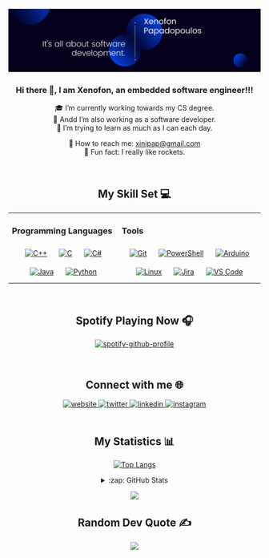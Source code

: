 ![Banner](https://github.com/GRxeno/GRxeno/blob/main/Banner.png?raw=true)

### <div align="center">Hi there 👋, I am Xenofon, an embedded software engineer!!! </div>

<div align="center">

 :mortar_board: I’m currently working towards my CS degree. <br/>
 :office: Andd I’m also working as a software developer.<br/>
 :raising_hand: I’m trying to learn as much as I can each day.<br/>

 :e-mail: How to reach me: xinipap@gmail.com <br/>
 :rocket: Fun fact: I really like rockets.<br/>

</div>

<br/>

## <div align="center"> My Skill Set 💻 </div>

<div align="center">

<table><tr><td valign="top">

### Programming Languages  
<div align="center">  
<a href="https://www.cplusplus.com/" target="_blank"><img style="margin: 10px" src="https://profilinator.rishav.dev/skills-assets/cplusplus-original.svg" alt="C++" height="50" /></a>  
<a href="https://www.cprogramming.com/" target="_blank"><img style="margin: 10px" src="https://profilinator.rishav.dev/skills-assets/c-original.svg" alt="C" height="50" /></a>  
<a href="https://docs.microsoft.com/en-us/dotnet/csharp/" target="_blank"><img style="margin: 10px" src="https://profilinator.rishav.dev/skills-assets/csharp-original.svg" alt="C#" height="50" /></a>  
<a href="https://www.java.com/" target="_blank"><img style="margin: 10px" src="https://profilinator.rishav.dev/skills-assets/java-original-wordmark.svg" alt="Java" height="50" /></a>  
<a href="https://www.python.org/" target="_blank"><img style="margin: 10px" src="https://profilinator.rishav.dev/skills-assets/python-original.svg" alt="Python" height="50" /></a>  

</div>

</td><td valign="top">

### Tools
  
<div align="center">  
<a href="https://git-scm.com/" target="_blank"><img style="margin: 10px" src="https://profilinator.rishav.dev/skills-assets/git-scm-icon.svg" alt="Git" height="50" /></a>
<a href="https://docs.microsoft.com/en-us/powershell/" target="_blank"><img style="margin: 10px" src="https://profilinator.rishav.dev/skills-assets/powershell.png" alt="PowerShell" height="50" /></a>
<a href="https://www.arduino.cc/" target="_blank"><img style="margin: 10px" src="https://profilinator.rishav.dev/skills-assets/arduino.png" alt="Arduino" height="45" /></a>
<a href="https://www.linux.org/" target="_blank"><img style="margin: 10px" src="https://profilinator.rishav.dev/skills-assets/linux-original.svg" alt="Linux" height="50" /></a>
<a href="https://www.atlassian.com/software/jira" target="_blank"><img style="margin: 10px" src="https://img.icons8.com/color/48/000000/jira.png" alt="Jira" height="50" /></a>
<a href="https://code.visualstudio.com/" target="_blank"><img style="margin: 10px" src="https://img.icons8.com/color/48/000000/visual-studio-code-2019.png"/" alt="VS Code" height="50" /></a>
</div>

</td></tr></table></div>

<br/>

## <div align="center"> Spotify Playing Now 🎧 </div>
<div align="center">

[![spotify-github-profile](https://spotify-github-profile.vercel.app/api/view?uid=11186068150&cover_image=true&theme=default&show_offline=true&bar_color=53b14f&bar_color_cover=true)](https://spotify-github-profile.vercel.app/api/view?uid=11186068150&redirect=true) </div>

<br/>

## <div align="center"> Connect with me 🌐 </div>
<div align="center">
<a href="https://grxeno.github.io/Portfolio/" target="_blank">
<img src=https://img.shields.io/badge/portfolio-%2308090A.svg?&style=for-the-badge&logo=googleearth&logoColor=white alt=website style="margin-bottom: 5px;" />
</a>
<a href="https://twitter.com/xeno_pap" target="_blank">
<img src=https://img.shields.io/badge/twitter-%2300acee.svg?&style=for-the-badge&logo=twitter&logoColor=white alt=twitter style="margin-bottom: 5px;" />
</a>
<a href="https://www.linkedin.com/in/xenopap" target="_blank">
<img src=https://img.shields.io/badge/linkedin-%231E77B5.svg?&style=for-the-badge&logo=linkedin&logoColor=white alt=linkedin style="margin-bottom: 5px;" />
</a>
<a href="https://www.instagram.com/xeno_pap" target="_blank">
<img src=https://img.shields.io/badge/instagram-%23000000.svg?&style=for-the-badge&logo=instagram&logoColor=white alt=instagram style="margin-bottom: 5px;" />
</a>  
</div>  
  
<br/>

## <div align="center"> My Statistics 📊 </div>
<div align="center">

[![Top Langs](https://github-readme-stats-seven-tan.vercel.app/api/top-langs/?username=GRxeno&theme=dracula)](https://github.com/grxeno/github-readme-stats)

<details>
<summary>:zap: GitHub Stats</summary>

<img align="center" alt="GRxeno's GitHub Stats" src="https://github-readme-stats-seven-tan.vercel.app/api?username=GRxeno&show_icons=true&hide_border=true&theme=dracula&include_all_commits=true"/><br/>

</details>

</div>  

<div align="center">

[![](https://visitcount.itsvg.in/api?id=GRxeno&icon=3&color=6)](https://visitcount.itsvg.in)

</div>  

## <div align="center"> Random Dev Quote ✍️ </div>

<div align="center">

![](https://quotes-github-readme.vercel.app/api?type=horizontal&theme=tokyonight)

</div>  
